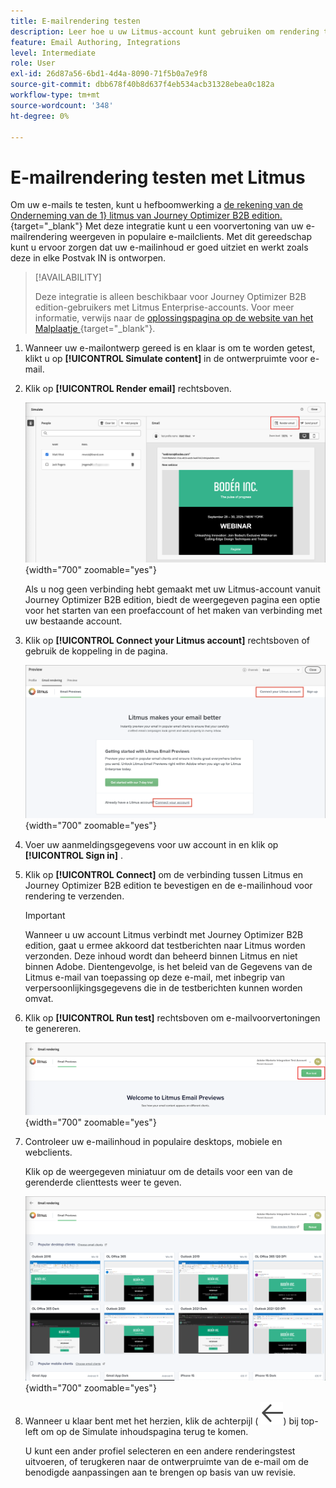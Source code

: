 ```yaml
---
title: E-mailrendering testen
description: Leer hoe u uw Litmus-account kunt gebruiken om rendering te testen voor e-mails in Journey Optimizer B2B edition.
feature: Email Authoring, Integrations
level: Intermediate
role: User
exl-id: 26d87a56-6bd1-4d4a-8090-71f5b0a7e9f8
source-git-commit: dbb678f40b8d637f4eb534acb31328ebea0c182a
workflow-type: tm+mt
source-wordcount: '348'
ht-degree: 0%

---
```


# E-mailrendering testen met Litmus

Om uw e-mails te testen, kunt u hefboomwerking a [ de rekening van de Onderneming van de 1&rbrace; litmus van Journey Optimizer B2B edition. ](https://www.litmus.com/email-testing){target="_blank"} Met deze integratie kunt u een voorvertoning van uw e-mailrendering weergeven in populaire e-mailclients. Met dit gereedschap kunt u ervoor zorgen dat uw e-mailinhoud er goed uitziet en werkt zoals deze in elke Postvak IN is ontworpen.

>[!AVAILABILITY]
>
>Deze integratie is alleen beschikbaar voor Journey Optimizer B2B edition-gebruikers met Litmus Enterprise-accounts. Voor meer informatie, verwijs naar de [ oplossingspagina op de website van het Malplaatje ](https://www.litmus.com/solutions/esp/adobe-journey-optimizer){target="_blank"}.

1. Wanneer uw e-mailontwerp gereed is en klaar is om te worden getest, klikt u op **[!UICONTROL Simulate content]** in de ontwerpruimte voor e-mail.

1. Klik op **[!UICONTROL Render email]** rechtsboven.

   ![ teruggeeft e-mailknoop ](./assets/email-simulate-render-button.png){width="700" zoomable="yes"}

   Als u nog geen verbinding hebt gemaakt met uw Litmus-account vanuit Journey Optimizer B2B edition, biedt de weergegeven pagina een optie voor het starten van een proefaccount of het maken van verbinding met uw bestaande account.

1. Klik op **[!UICONTROL Connect your Litmus account]** rechtsboven of gebruik de koppeling in de pagina.

   ![ verbind uw rekening van de Samenhang ](./assets/email-simulate-render-litmus-connect.png){width="700" zoomable="yes"}

1. Voer uw aanmeldingsgegevens voor uw account in en klik op **[!UICONTROL Sign in]** .

1. Klik op **[!UICONTROL Connect]** om de verbinding tussen Litmus en Journey Optimizer B2B edition te bevestigen en de e-mailinhoud voor rendering te verzenden.

   >[!IMPORTANT]
   >
   >Wanneer u uw account Litmus verbindt met Journey Optimizer B2B edition, gaat u ermee akkoord dat testberichten naar Litmus worden verzonden. Deze inhoud wordt dan beheerd binnen Litmus en niet binnen Adobe. Dientengevolge, is het beleid van de Gegevens van de Litmus e-mail van toepassing op deze e-mail, met inbegrip van verpersoonlijkingsgegevens die in de testberichten kunnen worden omvat.

1. Klik op **[!UICONTROL Run test]** rechtsboven om e-mailvoorvertoningen te genereren.

   ![ stel een Lijn in werking teruggevend test ](./assets/email-simulate-render-litmus-run-test.png){width="700" zoomable="yes"}

1. Controleer uw e-mailinhoud in populaire desktops, mobiele en webclients.

   Klik op de weergegeven miniatuur om de details voor een van de gerenderde clienttests weer te geven.

   ![ de e-mailvoorproeven van de Samenhang ](./assets/email-simulate-render-litmus-previews.png){width="700" zoomable="yes"}

1. Wanneer u klaar bent met het herzien, klik de achterpijl ( ![ toon of verberg filterpictogram ](../../assets/do-not-localize/icon_back-arrow.svg)) bij top-left om op de Simulate inhoudspagina terug te komen.

   U kunt een ander profiel selecteren en een andere renderingstest uitvoeren, of terugkeren naar de ontwerpruimte van de e-mail om de benodigde aanpassingen aan te brengen op basis van uw revisie.
